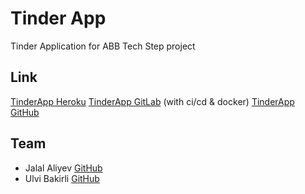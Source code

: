 # Tinder App
Tinder Application for ABB Tech Step project

## Link 
[TinderApp Heroku](https://step-proj-tinder.herokuapp.com/)
[TinderApp GitLab](https://gitlab.com/cspr0j/tinder-app) (with ci/cd & docker)
[TinderApp GitHub](https://github.com/cspr0j/Tinder-App)

## Team
- Jalal Aliyev [GitHub](https://github.com/cspr0j)
- Ulvi Bakirli [GitHub](https://github.com/Ulvi-Bakirli)
